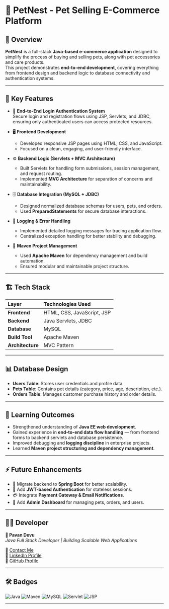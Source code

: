 # 🐾 PetNest - Pet Selling E-Commerce Platform

## 🧩 Overview
**PetNest** is a full-stack **Java-based e-commerce application** designed to simplify the process of buying and selling pets, along with pet accessories and care products.  
This project demonstrates **end-to-end development**, covering everything from frontend design and backend logic to database connectivity and authentication systems.

---

## 🚀 Key Features
- 🔐 **End-to-End Login Authentication System**  
  Secure login and registration flows using JSP, Servlets, and JDBC, ensuring only authenticated users can access protected resources.

- 🖥️ **Frontend Development**  
  - Developed responsive JSP pages using HTML, CSS, and JavaScript.  
  - Focused on a clean, engaging, and user-friendly interface.  

- ⚙️ **Backend Logic (Servlets + MVC Architecture)**  
  - Built Servlets for handling form submissions, session management, and request routing.  
  - Implemented **MVC Architecture** for separation of concerns and maintainability.  

- 🗄️ **Database Integration (MySQL + JDBC)**  
  - Designed normalized database schemas for users, pets, and orders.  
  - Used **PreparedStatements** for secure database interactions.  

- 🧾 **Logging & Error Handling**  
  - Implemented detailed logging messages for tracing application flow.  
  - Centralized exception handling for better stability and debugging.  

- 🧰 **Maven Project Management**  
  - Used **Apache Maven** for dependency management and build automation.  
  - Ensured modular and maintainable project structure.  

---

## 🏗️ Tech Stack
| Layer | Technologies Used |
|:------|:------------------|
| **Frontend** | HTML, CSS, JavaScript, JSP |
| **Backend** | Java Servlets, JDBC |
| **Database** | MySQL |
| **Build Tool** | Apache Maven |
| **Architecture** | MVC Pattern |

---

## 📊 Database Design
- **Users Table**: Stores user credentials and profile data.  
- **Pets Table**: Contains pet details (category, price, age, description, etc.).  
- **Orders Table**: Manages customer purchase history and order details.  

---

## 🧠 Learning Outcomes
- Strengthened understanding of **Java EE web development**.  
- Gained experience in **end-to-end data flow handling** — from frontend forms to backend servlets and database persistence.  
- Improved debugging and **logging discipline** in enterprise projects.  
- Learned **Maven project structuring and dependency management**.  

---

## ⚡ Future Enhancements
- 🔄 Migrate backend to **Spring Boot** for better scalability.  
- 🔑 Add **JWT-based Authentication** for stateless sessions.  
- 💳 Integrate **Payment Gateway & Email Notifications**.  
- 🧩 Add **Admin Dashboard** for managing pets, orders, and users.  

---

## 🧑‍💻 Developer
**👤 Pavan Devu**  
*Java Full Stack Developer | Building Scalable Web Applications*

📧 [Contact Me](pa1dev.edu@gmail.com)  
🔗 [LinkedIn Profile](https://www.linkedin.com/in/pa1dev21/)  
🔗 [GitHub Profile](https://github.com/pa1dev-techiie-cham)

---

## 🛠️ Badges
![Java](https://img.shields.io/badge/Code-Java-orange?logo=java)
![Maven](https://img.shields.io/badge/Build-Maven-blue?logo=apachemaven)
![MySQL](https://img.shields.io/badge/Database-MySQL-blue?logo=mysql)
![Servlet](https://img.shields.io/badge/Backend-Servlets-yellow)
![JSP](https://img.shields.io/badge/Frontend-JSP-green)

---

